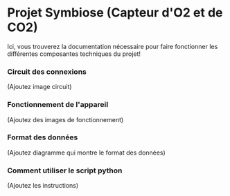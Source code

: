 # Projet Symbiose (Capteur d'O2 et de CO2)

Ici, vous trouverez la documentation nécessaire pour faire fonctionner les différentes composantes techniques du projet!

### Circuit des connexions
(Ajoutez image circuit)

### Fonctionnement de l'appareil
(Ajoutez des images de fonctionnement)

### Format des données
(Ajoutez diagramme qui montre le format des données)

### Comment utiliser le script python
(Ajoutez les instructions)
